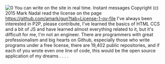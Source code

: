  ![ 0](https://github.com/user-attachments/assets/377c9c08-d26a-4d99-978c-8089d5f27e22)
You can write on the site in real time.
Instant messages Copyright (c) 2015 Mark Nadal
read the license on the page  https://github.com/amark/gun?tab=License-1-ov-file 
I've always been interested in P2P, please contribute, I've learned the basics of HTML CCS and a bit of JS and have learned almost everything related to it, but it's difficult for me, I'm not an engineer.
There are programmers with great professionalism and big hearts on Github, especially those who write programs under a free license, there are 19,402 public repositories, and if each of you wrote even one line of code, this would be the open source application of my dreams . . . .
